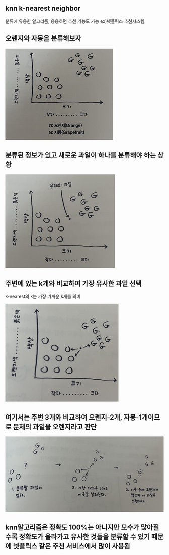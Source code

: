## knn k-nearest neighbor

분류에 유용한 알고리즘, 응용하면 추천 기능도 가능 ex)넷플릭스 추천시스템

## 오렌지와 자몽을 분류해보자

<img src="./assets/knn1.jpg" title="" alt="" width="343">

## 분류된 정보가 있고 새로운 과일이 하나를 분류해야 하는 상황

<img src="./assets/knn2.jpg" title="" alt="" width="349">

## 주변에 있는 k개와 비교하여 가장 유사한 과일 선택

k-nearest의 k는 가장 가까운 k개를 의미

<img src="./assets/knn3.jpg" title="" alt="" width="360">

## 

## 여기서는 주변 3개와 비교하여 오렌지-2개, 자몽-1개이므로 문제의 과일을 오렌지라고 판단

<img src="./assets/knn4.jpg" title="" alt="" width="508">

## knn알고리즘은 정확도 100%는 아니지만 모수가 많아질수록 정확도가 올라가고 유사한 것들을 분류할 수 있기 때문에 넷플릭스 같은 추천 서비스에서 많이 사용됨
